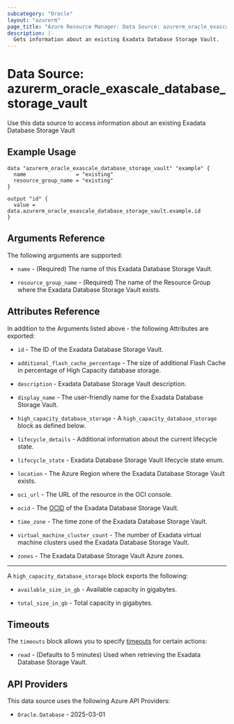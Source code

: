 ```yaml
---
subcategory: "Oracle"
layout: "azurerm"
page_title: "Azure Resource Manager: Data Source: azurerm_oracle_exascale_database_storage_vault"
description: |-
  Gets information about an existing Exadata Database Storage Vault.
---
```


# Data Source: azurerm_oracle_exascale_database_storage_vault

Use this data source to access information about an existing Exadata Database Storage Vault

## Example Usage

```hcl
data "azurerm_oracle_exascale_database_storage_vault" "example" {
  name                = "existing"
  resource_group_name = "existing"
}

output "id" {
  value = data.azurerm_oracle_exascale_database_storage_vault.example.id
}
```

## Arguments Reference

The following arguments are supported:

* `name` - (Required) The name of this Exadata Database Storage Vault.

* `resource_group_name` - (Required) The name of the Resource Group where the Exadata Database Storage Vault exists.

## Attributes Reference

In addition to the Arguments listed above - the following Attributes are exported: 

* `id` - The ID of the Exadata Database Storage Vault.

* `additional_flash_cache_percentage` - The size of additional Flash Cache in percentage of High Capacity database storage.

* `description` - Exadata Database Storage Vault description.

* `display_name` - The user-friendly name for the Exadata Database Storage Vault.

* `high_capacity_database_storage` - A `high_capacity_database_storage` block as defined below.

* `lifecycle_details` - Additional information about the current lifecycle state.

* `lifecycle_state` - Exadata Database Storage Vault lifecycle state enum.

* `location` - The Azure Region where the Exadata Database Storage Vault exists.

* `oci_url` - The URL of the resource in the OCI console.

* `ocid` - The [OCID](https://docs.oracle.com/en-us/iaas/Content/General/Concepts/identifiers.htm) of the Exadata Database Storage Vault.

* `time_zone` - The time zone of the Exadata Database Storage Vault.

* `virtual_machine_cluster_count` - The number of Exadata virtual machine clusters used the Exadata Database Storage Vault.

* `zones` - The Exadata Database Storage Vault Azure zones.

---

A `high_capacity_database_storage` block exports the following:

* `available_size_in_gb` - Available capacity in gigabytes.

* `total_size_in_gb` - Total capacity in gigabytes.

## Timeouts

The `timeouts` block allows you to specify [timeouts](https://developer.hashicorp.com/terraform/language/resources/configure#define-operation-timeouts) for certain actions:

* `read` - (Defaults to 5 minutes) Used when retrieving the Exadata Database Storage Vault.

## API Providers
<!-- This section is generated, changes will be overwritten -->
This data source uses the following Azure API Providers:

* `Oracle.Database` - 2025-03-01
